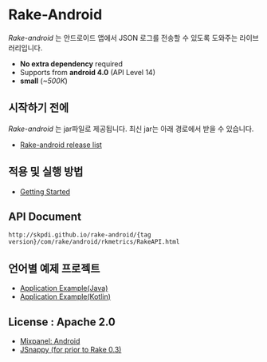 # Rake-Android

*Rake-android* 는 안드로이드 앱에서 JSON 로그를 전송할 수 있도록 도와주는 라이브러리입니다.

- **No extra dependency** required
- Supports from **android 4.0** (API Level 14)
- **small** (*~500K*)

## 시작하기 전에

*Rake-android* 는 jar파일로 제공됩니다. 최신 jar는 아래 경로에서 받을 수 있습니다.

- [Rake-android release list](https://github.com/skpdi/rake-android-tutorial/tree/master/release/jar)

## 적용 및 실행 방법

- [Getting Started](https://github.com/skpdi/rake-document/wiki/1.-Rake-Android-(%ED%95%9C%EA%B5%AD%EC%96%B4))


## API Document

`http://skpdi.github.io/rake-android/{tag version}/com/rake/android/rkmetrics/RakeAPI.html`

## 언어별 예제 프로젝트

- [Application Example(Java)](https://github.com/skpdi/rake-android-tutorial/tree/master/rake_example_java)
- [Application Example(Kotlin)](https://github.com/skpdi/rake-android-tutorial/tree/master/rake_example_kotlin)

## License : Apache 2.0

- [Mixpanel: Android](https://github.com/mixpanel/mixpanel-android/blob/master/LICENSE)
- [JSnappy (for prior to Rake 0.3)](https://code.google.com/p/jsnappy/source/browse/trunk/LICENCE.txt)

